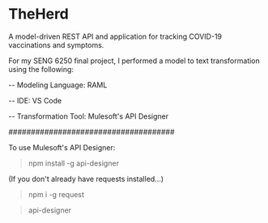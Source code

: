 # TheHerd
A model-driven REST API and application for tracking COVID-19 vaccinations and symptoms.

For my SENG 6250 final project, I performed a model to text transformation using the following:

-- Modeling Language: RAML

-- IDE: VS Code

-- Transformation Tool: Mulesoft's API Designer

#####################################

To use Mulesoft's API Designer:


> npm install -g api-designer

(If you don't already have requests installed...)

>npm i -g request

>api-designer

